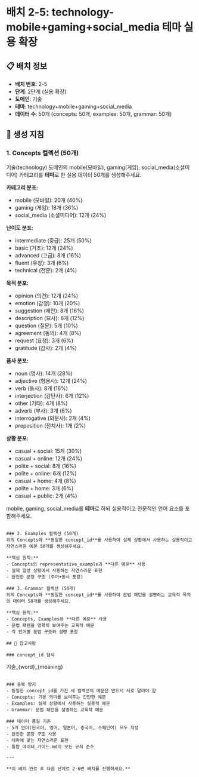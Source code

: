 # 배치 2-5: technology-mobile+gaming+social_media 테마 실용 확장

## 📋 배치 정보
- **배치 번호**: 2-5
- **단계**: 2단계 (실용 확장)
- **도메인**: 기술
- **테마**: technology+mobile+gaming+social_media
- **데이터 수**: 50개 (concepts: 50개, examples: 50개, grammar: 50개)

## 🎯 생성 지침

### 1. Concepts 컬렉션 (50개)
기술(technology) 도메인의 mobile(모바일), gaming(게임), social_media(소셜미디어) 카테고리를 **테마**로 한 실용 데이터 50개를 생성해주세요.

**카테고리 분포:**
- mobile (모바일): 20개 (40%)
- gaming (게임): 18개 (36%)
- social_media (소셜미디어): 12개 (24%)

**난이도 분포:**
- intermediate (중급): 25개 (50%)
- basic (기초): 12개 (24%)
- advanced (고급): 8개 (16%)
- fluent (유창): 3개 (6%)
- technical (전문): 2개 (4%)

**목적 분포:**
- opinion (의견): 12개 (24%)
- emotion (감정): 10개 (20%)
- suggestion (제안): 8개 (16%)
- description (묘사): 6개 (12%)
- question (질문): 5개 (10%)
- agreement (동의): 4개 (8%)
- request (요청): 3개 (6%)
- gratitude (감사): 2개 (4%)

**품사 분포:**
- noun (명사): 14개 (28%)
- adjective (형용사): 12개 (24%)
- verb (동사): 8개 (16%)
- interjection (감탄사): 6개 (12%)
- other (기타): 4개 (8%)
- adverb (부사): 3개 (6%)
- interrogative (의문사): 2개 (4%)
- preposition (전치사): 1개 (2%)

**상황 분포:**
- casual + social: 15개 (30%)
- casual + online: 12개 (24%)
- polite + social: 8개 (16%)
- polite + online: 6개 (12%)
- casual + home: 4개 (8%)
- polite + home: 3개 (6%)
- casual + public: 2개 (4%)

mobile, gaming, social_media를 **테마**로 하되 실용적이고 전문적인 언어 요소를 포함해주세요.

```

### 2. Examples 컬렉션 (50개)
위의 Concepts와 **동일한 concept_id**를 사용하여 실제 상황에서 사용하는 실용적이고 자연스러운 예문 50개를 생성해주세요.

**핵심 원칙:**
- Concepts의 representative_example과 **다른 예문** 사용
- 실제 일상 상황에서 사용하는 자연스러운 표현
- 완전한 문장 구조 (주어+동사 포함)

### 3. Grammar 컬렉션 (50개)
위의 Concepts와 **동일한 concept_id**를 사용하여 문법 패턴을 설명하는 교육적 목적의 데이터 50개를 생성해주세요.

**핵심 원칙:**
- Concepts, Examples와 **다른 예문** 사용
- 문법 패턴을 명확히 보여주는 교육적 예문
- 각 언어별 문법 구조와 설명 포함

## 📝 참고사항

### concept_id 형식
```
기술_{word}_{meaning}
```

### 중복 방지
- 동일한 concept_id를 가진 세 컬렉션의 예문은 반드시 서로 달라야 함
- Concepts: 기본 의미를 보여주는 간단한 예문
- Examples: 실제 상황에서 사용하는 실용적 예문  
- Grammar: 문법 패턴을 설명하는 교육적 예문

### 데이터 품질 기준
- 5개 언어(한국어, 영어, 일본어, 중국어, 스페인어) 모두 작성
- 완전한 문장 구조 사용
- 테마에 맞는 자연스러운 표현
- 통합_데이터_가이드.md의 모든 규칙 준수

---

**이 배치 완료 후 다음 단계로 2-6번 배치를 진행하세요.**